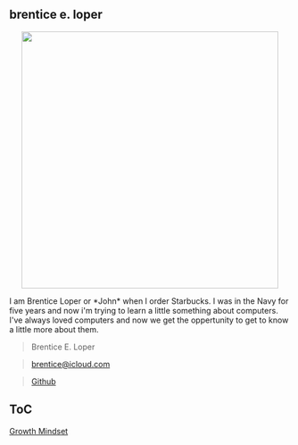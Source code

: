 ## brentice e. loper

<p align="center">
  <img width="460" height="460" src="https://avatars.githubusercontent.com/u/54426613?v=4">
<body>
<p>
I am Brentice Loper or *John* when I order Starbucks. I was in the Navy for five years and now i'm trying to learn a little something about computers. I've always loved computers and now we get the oppertunity to get to know a little more about them. 
</p>  
</body>
  
  
> Brentice E. Loper

> brentice@icloud.com

> [Github](reading-notes.md)




## ToC

  [Growth Mindset](growthmindset.md)
</div>
